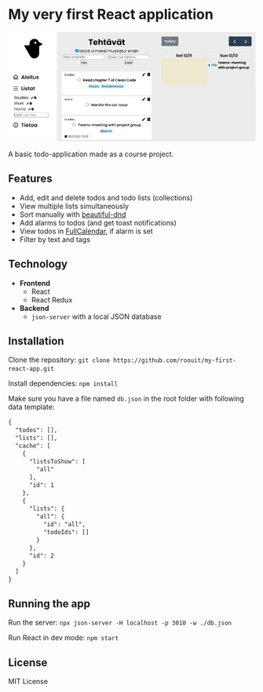 # My very first React application

![](screenshot.png)

A basic todo-application made as a course project.

## Features

* Add, edit and delete todos and todo lists (collections)
* View multiple lists simultaneously
* Sort manually with [beautiful-dnd](https://www.npmjs.com/package/react-beautiful-dnd)
* Add alarms to todos (and get toast notifications)
* View todos in [FullCalendar](https://fullcalendar.io/), if alarm is set
* Filter by text and tags

## Technology

* **Frontend**
  * React
  * React Redux
* **Backend**
  * `json-server` with a local JSON database

## Installation

Clone the repository: `git clone https://github.com/roouit/my-first-react-app.git`

Install dependencies: `npm install`

Make sure you have a file named `db.json` in the root folder with following data template:

```
{
  "todos": [],
  "lists": [],
  "cache": [
    {
      "listsToShow": [
        "all"
      ],
      "id": 1
    },
    {
      "lists": {
        "all": {
          "id": "all",
          "todoIds": []
        }
      },
      "id": 2
    }
  ]
}
```

## Running the app

Run the server: `npx json-server -H localhost -p 3010 -w ./db.json`

Run React in dev mode: `npm start`

## License

MIT License
